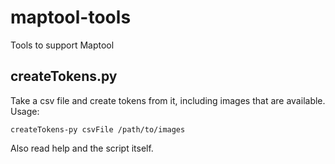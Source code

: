 # maptool-tools
Tools to support Maptool

## createTokens.py

Take a csv file and create tokens from it, including images that are available. Usage:

``createTokens-py csvFile /path/to/images``

Also read help and the script itself.
